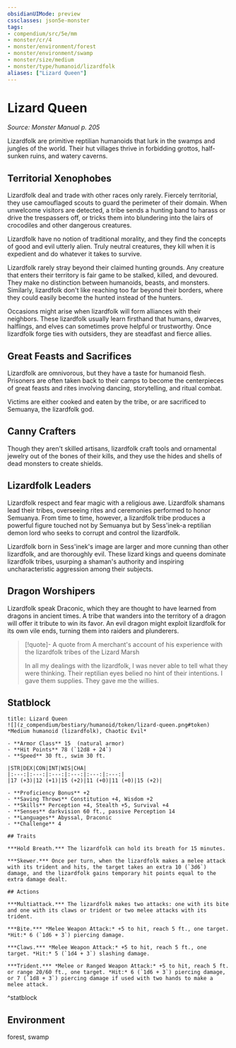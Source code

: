 ```yaml
---
obsidianUIMode: preview
cssclasses: json5e-monster
tags:
- compendium/src/5e/mm
- monster/cr/4
- monster/environment/forest
- monster/environment/swamp
- monster/size/medium
- monster/type/humanoid/lizardfolk
aliases: ["Lizard Queen"]
---
```

# Lizard Queen
*Source: Monster Manual p. 205*  

Lizardfolk are primitive reptilian humanoids that lurk in the swamps and jungles of the world. Their hut villages thrive in forbidding grottos, half-sunken ruins, and watery caverns.

## Territorial Xenophobes

Lizardfolk deal and trade with other races only rarely. Fiercely territorial, they use camouflaged scouts to guard the perimeter of their domain. When unwelcome visitors are detected, a tribe sends a hunting band to harass or drive the trespassers off, or tricks them into blundering into the lairs of crocodiles and other dangerous creatures.

Lizardfolk have no notion of traditional morality, and they find the concepts of good and evil utterly alien. Truly neutral creatures, they kill when it is expedient and do whatever it takes to survive.

Lizardfolk rarely stray beyond their claimed hunting grounds. Any creature that enters their territory is fair game to be stalked, killed, and devoured. They make no distinction between humanoids, beasts, and monsters. Similarly, lizardfolk don't like reaching too far beyond their borders, where they could easily become the hunted instead of the hunters.

Occasions might arise when lizardfolk will form alliances with their neighbors. These lizardfolk usually learn firsthand that humans, dwarves, halflings, and elves can sometimes prove helpful or trustworthy. Once lizardfolk forge ties with outsiders, they are steadfast and fierce allies.

## Great Feasts and Sacrifices

Lizardfolk are omnivorous, but they have a taste for humanoid flesh. Prisoners are often taken back to their camps to become the centerpieces of great feasts and rites involving dancing, storytelling, and ritual combat.

Victims are either cooked and eaten by the tribe, or are sacrificed to Semuanya, the lizardfolk god.

## Canny Crafters

Though they aren't skilled artisans, lizardfolk craft tools and ornamental jewelry out of the bones of their kills, and they use the hides and shells of dead monsters to create shields.

## Lizardfolk Leaders

Lizardfolk respect and fear magic with a religious awe. Lizardfolk shamans lead their tribes, overseeing rites and ceremonies performed to honor Semuanya. From time to time, however, a lizardfolk tribe produces a powerful figure touched not by Semuanya but by Sess'inek-a reptilian demon lord who seeks to corrupt and control the lizardfolk.

Lizardfolk born in Sess'inek's image are larger and more cunning than other lizardfolk, and are thoroughly evil. These lizard kings and queens dominate lizardfolk tribes, usurping a shaman's authority and inspiring uncharacteristic aggression among their subjects.

## Dragon Worshipers

Lizardfolk speak Draconic, which they are thought to have learned from dragons in ancient times. A tribe that wanders into the territory of a dragon will offer it tribute to win its favor. An evil dragon might exploit lizardfolk for its own vile ends, turning them into raiders and plunderers.

> [!quote]- A quote from A merchant's account of his experience with the lizardfolk tribes of the Lizard Marsh  
> 
> In all my dealings with the lizardfolk, I was never able to tell what they were thinking. Their reptilian eyes belied no hint of their intentions. I gave them supplies. They gave me the willies.


## Statblock

```ad-statblock
title: Lizard Queen
![](z_compendium/bestiary/humanoid/token/lizard-queen.png#token)
*Medium humanoid (lizardfolk), Chaotic Evil*

- **Armor Class** 15  (natural armor)
- **Hit Points** 78 (`12d8 + 24`)
- **Speed** 30 ft., swim 30 ft.

|STR|DEX|CON|INT|WIS|CHA|
|:---:|:---:|:---:|:---:|:---:|:---:|
|17 (+3)|12 (+1)|15 (+2)|11 (+0)|11 (+0)|15 (+2)|

- **Proficiency Bonus** +2
- **Saving Throws** Constitution +4, Wisdom +2
- **Skills** Perception +4, Stealth +5, Survival +4
- **Senses** darkvision 60 ft., passive Perception 14
- **Languages** Abyssal, Draconic
- **Challenge** 4

## Traits

***Hold Breath.*** The lizardfolk can hold its breath for 15 minutes.

***Skewer.*** Once per turn, when the lizardfolk makes a melee attack with its trident and hits, the target takes an extra 10 (`3d6`) damage, and the lizardfolk gains temporary hit points equal to the extra damage dealt.

## Actions

***Multiattack.*** The lizardfolk makes two attacks: one with its bite and one with its claws or trident or two melee attacks with its trident.

***Bite.*** *Melee Weapon Attack:* +5 to hit, reach 5 ft., one target. *Hit:* 6 (`1d6 + 3`) piercing damage.

***Claws.*** *Melee Weapon Attack:* +5 to hit, reach 5 ft., one target. *Hit:* 5 (`1d4 + 3`) slashing damage.

***Trident.*** *Melee or Ranged Weapon Attack:* +5 to hit, reach 5 ft. or range 20/60 ft., one target. *Hit:* 6 (`1d6 + 3`) piercing damage, or 7 (`1d8 + 3`) piercing damage if used with two hands to make a melee attack.
```
^statblock

## Environment

forest, swamp